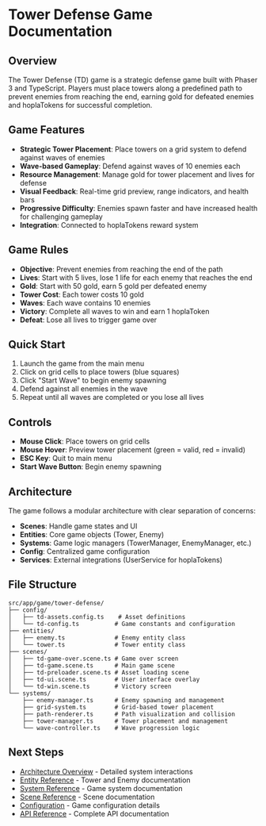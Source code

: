 # Tower Defense Game Documentation

## Overview

The Tower Defense (TD) game is a strategic defense game built with Phaser 3 and TypeScript. Players must place towers along a predefined path to prevent enemies from reaching the end, earning gold for defeated enemies and hoplaTokens for successful completion.

## Game Features

- **Strategic Tower Placement**: Place towers on a grid system to defend against waves of enemies
- **Wave-based Gameplay**: Defend against waves of 10 enemies each
- **Resource Management**: Manage gold for tower placement and lives for defense
- **Visual Feedback**: Real-time grid preview, range indicators, and health bars
- **Progressive Difficulty**: Enemies spawn faster and have increased health for challenging gameplay
- **Integration**: Connected to hoplaTokens reward system

## Game Rules

- **Objective**: Prevent enemies from reaching the end of the path
- **Lives**: Start with 5 lives, lose 1 life for each enemy that reaches the end
- **Gold**: Start with 50 gold, earn 5 gold per defeated enemy
- **Tower Cost**: Each tower costs 10 gold
- **Waves**: Each wave contains 10 enemies
- **Victory**: Complete all waves to win and earn 1 hoplaToken
- **Defeat**: Lose all lives to trigger game over

## Quick Start

1. Launch the game from the main menu
2. Click on grid cells to place towers (blue squares)
3. Click "Start Wave" to begin enemy spawning
4. Defend against all enemies in the wave
5. Repeat until all waves are completed or you lose all lives

## Controls

- **Mouse Click**: Place towers on grid cells
- **Mouse Hover**: Preview tower placement (green = valid, red = invalid)
- **ESC Key**: Quit to main menu
- **Start Wave Button**: Begin enemy spawning

## Architecture

The game follows a modular architecture with clear separation of concerns:

- **Scenes**: Handle game states and UI
- **Entities**: Core game objects (Tower, Enemy)
- **Systems**: Game logic managers (TowerManager, EnemyManager, etc.)
- **Config**: Centralized game configuration
- **Services**: External integrations (UserService for hoplaTokens)

## File Structure

```
src/app/game/tower-defense/
├── config/
│   ├── td-assets.config.ts    # Asset definitions
│   └── td-config.ts          # Game constants and configuration
├── entities/
│   ├── enemy.ts              # Enemy entity class
│   └── tower.ts              # Tower entity class
├── scenes/
│   ├── td-game-over.scene.ts # Game over screen
│   ├── td-game.scene.ts      # Main game scene
│   ├── td-preloader.scene.ts # Asset loading scene
│   ├── td-ui.scene.ts        # User interface overlay
│   └── td-win.scene.ts       # Victory screen
└── systems/
    ├── enemy-manager.ts      # Enemy spawning and management
    ├── grid-system.ts        # Grid-based tower placement
    ├── path-renderer.ts      # Path visualization and collision
    ├── tower-manager.ts      # Tower placement and management
    └── wave-controller.ts    # Wave progression logic
```

## Next Steps

- [Architecture Overview](./architecture.md) - Detailed system interactions
- [Entity Reference](./entities.md) - Tower and Enemy documentation
- [System Reference](./systems.md) - Game system documentation
- [Scene Reference](./scenes.md) - Scene documentation
- [Configuration](./configuration.md) - Game configuration details
- [API Reference](./api-reference.md) - Complete API documentation
